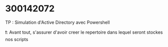 # 300142072
TP : Simulation d'Active Directory avec Powershell

❗: Avant tout, s'assurer d'avoir creer le repertoire dans lequel seront stockes nos scripts



